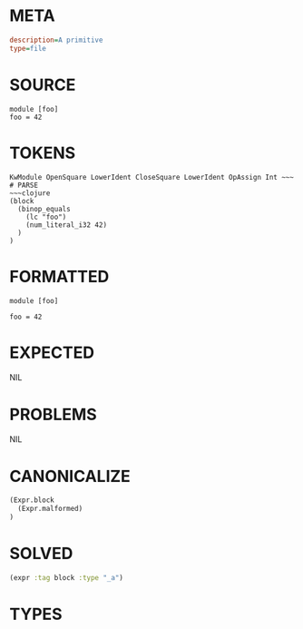 # META
~~~ini
description=A primitive
type=file
~~~
# SOURCE
~~~roc
module [foo]
foo = 42
~~~
# TOKENS
~~~text
KwModule OpenSquare LowerIdent CloseSquare LowerIdent OpAssign Int ~~~
# PARSE
~~~clojure
(block
  (binop_equals
    (lc "foo")
    (num_literal_i32 42)
  )
)
~~~
# FORMATTED
~~~roc
module [foo]

foo = 42
~~~
# EXPECTED
NIL
# PROBLEMS
NIL
# CANONICALIZE
~~~clojure
(Expr.block
  (Expr.malformed)
)
~~~
# SOLVED
~~~clojure
(expr :tag block :type "_a")
~~~
# TYPES
~~~roc
~~~
